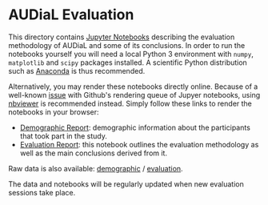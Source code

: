 # AUDiaL Evaluation

This directory contains [Jupyter Notebooks](https://jupyter.org/) describing the evaluation methodology of AUDiaL and some of its conclusions. In order to run the notebooks yourself you will need a local Python 3 environment with  `numpy`, `matplotlib` and `scipy` packages installed. A scientific Python distribution such as [Anaconda](https://www.anaconda.com/) is thus recommended.

Alternatively, you may render these notebooks directly online. Because of a well-known [issue](https://github.com/jupyter/notebook/issues/3555#issuecomment-519343850) with Github's rendering queue of Jupyer notebooks, using [nbviewer](https://nbviewer.jupyter.org) is recommended instead. Simply follow these links to render the notebooks in your browser:

* [Demographic Report](https://nbviewer.jupyter.org/github/tomurillo/AUDiaL/blob/master/docs/evaluation/demographic_report.ipynb): demographic information about the participants that took part in the study.
* [Evaluation Report](https://nbviewer.jupyter.org/github/tomurillo/AUDiaL/blob/master/docs/evaluation/evaluation_report.ipynb): this notebook outlines the evaluation methodology as well as the main conclusions derived from it.

Raw data is also available: [demographic](data/AUDiaL_demographic_anonymized.csv) / [evaluation](data/AUDiaL_evaluation_anonymized.csv).

The data and notebooks will be regularly updated when new evaluation sessions take place.